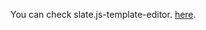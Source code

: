You can check slate.js-template-editor. [here]([https://stopnoanime.github.io/21-online/](https://codesandbox.io/p/sandbox/slatejs-05x-rich-text-editor-example-forked-pol5b?file=%2Fsrc%2Findex.js%3A8%2C1)https://codesandbox.io/p/sandbox/slatejs-05x-rich-text-editor-example-forked-pol5b?file=%2Fsrc%2Findex.js%3A8%2C1).
